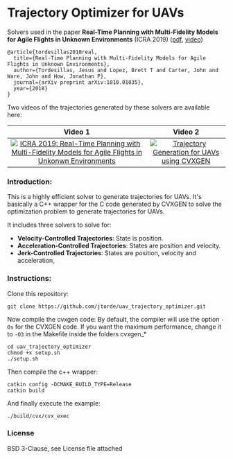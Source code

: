 # Trajectory Optimizer for UAVs #

Solvers used in the paper **Real-Time Planning with Multi-Fidelity Models for Agile Flights in Unknown Environments** (ICRA 2019) ([pdf](https://arxiv.org/abs/1810.01035), [video](https://www.youtube.com/watch?v=E4V2_B8x-UI))

```
@article{tordesillas2018real,
  title={Real-Time Planning with Multi-Fidelity Models for Agile Flights in Unknown Environments},
  author={Tordesillas, Jesus and Lopez, Brett T and Carter, John and Ware, John and How, Jonathan P},
  journal={arXiv preprint arXiv:1810.01035},
  year={2018}
}
```

Two videos of the trajectories generated by these solvers are available here:

Video 1                    |  Video 2
:-------------------------:|:-------------------------:
[![ICRA 2019: Real-Time Planning with Multi-Fidelity Models for Agile Flights in Unkonwn Environments](https://img.youtube.com/vi/E4V2_B8x-UI/0.jpg)](https://www.youtube.com/watch?v=E4V2_B8x-UI "ICRA 2019: Real-Time Planning with Multi-Fidelity Models for Agile Flights in Unkonwn Environments")  |  [![Trajectory Generation for UAVs using CVXGEN](https://img.youtube.com/vi/VX9n68GTqRQ/0.jpg)](https://www.youtube.com/watch?v=VX9n68GTqRQ "Trajectory Generation for UAVs using CVXGEN")



### Introduction:

This is a highly efficient solver to generate trajectories for UAVs. It's basically a C++ wrapper for the C code generated by CVXGEN to solve the optimization problem to generate trajectories for UAVs. 

It includes three solvers to solve for:

* **Velocity-Controlled Trajectories**: State is position.
* **Acceleration-Controlled Trajectories**: States are position and velocity.
* **Jerk-Controlled Trajectories**: States are position, velocity and acceleration,


### Instructions:
Clone this repository:
```
git clone https://github.com/jtorde/uav_trajectory_optimizer.git
```
Now compile the cvxgen code: By default, the compiler will use the option `-Os` for the CVXGEN code. If you want the maximum performance, change it to `-O3` in the Makefile inside the folders cvxgen_*
```
cd uav_trajectory_optimizer
chmod +x setup.sh 
./setup.sh
```
Then compile the c++ wrapper:

```
catkin config -DCMAKE_BUILD_TYPE=Release
catkin build
```

And finally execute the example:
```
./build/cvx/cvx_exec
```

### License
BSD 3-Clause, see License file attached


